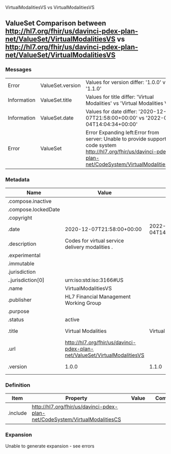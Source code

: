 ﻿

VirtualModalitiesVS vs VirtualModalitiesVS

## ValueSet Comparison between http://hl7.org/fhir/us/davinci-pdex-plan-net/ValueSet/VirtualModalitiesVS vs http://hl7.org/fhir/us/davinci-pdex-plan-net/ValueSet/VirtualModalitiesVS

### Messages

|  |  |  |
| --- | --- | --- |
| Error | ValueSet.version | Values for version differ: '1.0.0' vs '1.1.0' |
| Information | ValueSet.title | Values for title differ: 'Virtual Modalities' vs 'Virtual Modalities VS' |
| Information | ValueSet.date | Values for date differ: '2020-12-07T21:58:00+00:00' vs '2022-04-04T14:04:34+00:00' |
| Error | ValueSet | Error Expanding left:Error from server: Unable to provide support for code system http://hl7.org/fhir/us/davinci-pdex-plan-net/CodeSystem/VirtualModalitiesCS |

### Metadata

| Name | Value | | Comments |
| --- | --- | --- | --- |
| .compose.inactive |  | |  |
| .compose.lockedDate |  | |  |
| .copyright |  | |  |
| .date | 2020-12-07T21:58:00+00:00 | 2022-04-04T14:04:34+00:00 | * Values Differ |
| .description | Codes for virtual service delivery modalities . | |  |
| .experimental |  | |  |
| .immutable |  | |  |
| .jurisdiction |  | |  |
| ..jurisdiction[0] | urn:iso:std:iso:3166#US | |  |
| .name | VirtualModalitiesVS | |  |
| .publisher | HL7 Financial Management Working Group | |  |
| .purpose |  | |  |
| .status | active | |  |
| .title | Virtual Modalities | Virtual Modalities VS | * Values Differ |
| .url | http://hl7.org/fhir/us/davinci-pdex-plan-net/ValueSet/VirtualModalitiesVS | |  |
| .version | 1.0.0 | 1.1.0 | * Values Differ |

### Definition

| Item | Property | | Value | | Comments |
| --- | --- | --- | --- | --- | --- |
| .include | http://hl7.org/fhir/us/davinci-pdex-plan-net/CodeSystem/VirtualModalitiesCS | |  | |  |

### Expansion

Unable to generate expansion - see errors